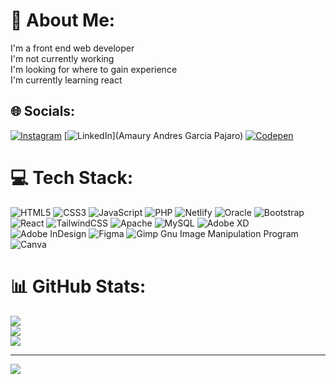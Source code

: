 # 💫 About Me:
I'm a front end web developer<br>I'm not currently working<br>I'm looking for where to gain experience<br>I'm currently learning react


## 🌐 Socials:
[![Instagram](https://img.shields.io/badge/Instagram-%23E4405F.svg?logo=Instagram&logoColor=white)](amaurigarcia29) [![LinkedIn](https://img.shields.io/badge/LinkedIn-%230077B5.svg?logo=linkedin&logoColor=white)](Amaury Andres Garcia Pajaro) [![Codepen](https://img.shields.io/badge/Codepen-000000?style=for-the-badge&logo=codepen&logoColor=white)](AmauryGarcia) 

# 💻 Tech Stack:
![HTML5](https://img.shields.io/badge/html5-%23E34F26.svg?style=for-the-badge&logo=html5&logoColor=white) ![CSS3](https://img.shields.io/badge/css3-%231572B6.svg?style=for-the-badge&logo=css3&logoColor=white) ![JavaScript](https://img.shields.io/badge/javascript-%23323330.svg?style=for-the-badge&logo=javascript&logoColor=%23F7DF1E) ![PHP](https://img.shields.io/badge/php-%23777BB4.svg?style=for-the-badge&logo=php&logoColor=white) ![Netlify](https://img.shields.io/badge/netlify-%23000000.svg?style=for-the-badge&logo=netlify&logoColor=#00C7B7) ![Oracle](https://img.shields.io/badge/Oracle-F80000?style=for-the-badge&logo=oracle&logoColor=white) ![Bootstrap](https://img.shields.io/badge/bootstrap-%23563D7C.svg?style=for-the-badge&logo=bootstrap&logoColor=white) ![React](https://img.shields.io/badge/react-%2320232a.svg?style=for-the-badge&logo=react&logoColor=%2361DAFB) ![TailwindCSS](https://img.shields.io/badge/tailwindcss-%2338B2AC.svg?style=for-the-badge&logo=tailwind-css&logoColor=white) ![Apache](https://img.shields.io/badge/apache-%23D42029.svg?style=for-the-badge&logo=apache&logoColor=white) ![MySQL](https://img.shields.io/badge/mysql-%2300f.svg?style=for-the-badge&logo=mysql&logoColor=white) ![Adobe XD](https://img.shields.io/badge/Adobe%20XD-470137?style=for-the-badge&logo=Adobe%20XD&logoColor=#FF61F6) ![Adobe InDesign](https://img.shields.io/badge/Adobe%20InDesign-49021F?style=for-the-badge&logo=adobeindesign&logoColor=white) 	![Figma](https://img.shields.io/badge/figma-%23F24E1E.svg?style=for-the-badge&logo=figma&logoColor=white) ![Gimp Gnu Image Manipulation Program](https://img.shields.io/badge/Gimp-657D8B?style=for-the-badge&logo=gimp&logoColor=FFFFFF) ![Canva](https://img.shields.io/badge/Canva-%2300C4CC.svg?style=for-the-badge&logo=Canva&logoColor=white)
# 📊 GitHub Stats:
![](https://github-readme-stats.vercel.app/api?username=AmauryGarcia&theme=monokai&hide_border=false&include_all_commits=false&count_private=false)<br/>
![](https://github-readme-streak-stats.herokuapp.com/?user=AmauryGarcia&theme=monokai&hide_border=false)<br/>
![](https://github-readme-stats.vercel.app/api/top-langs/?username=AmauryGarcia&theme=monokai&hide_border=false&include_all_commits=false&count_private=false&layout=compact)

---
[![](https://visitcount.itsvg.in/api?id=AmauryGarcia&icon=0&color=0)](https://visitcount.itsvg.in)

<!-- Proudly created with GPRM ( https://gprm.itsvg.in ) -->
